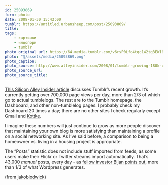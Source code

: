 ```yaml
---
id: 25093869
form: photo
date: 2008-01-30 15:43:00
tumblr: https://untitled.urbansheep.com/post/25093869/
title:
tags:
    - картинки
    - инфопорн
    - tumblr
photo_original_url: https://64.media.tumblr.com/v6rsP0Lfo4tqc142tg3EWIBr_500.png
photo: "@/assets/media/25093869.png"
photo_caption:
photo_source: http://www.alleyinsider.com/2008/01/tumblr-growing-180k-users-720k-daily-pageviews.html
photo_source_url:
photo_source_title:
---
```


<p><a href="http://www.alleyinsider.com/2008/01/tumblr-growing-180k-users-720k-daily-pageviews.html">This Silicon Alley Insider article</a> discusses Tumblr’s recent growth. It’s currently getting over 700,000 page views per day, more than 2/3 of which go to actual tumblelogs. The rest are to the Tumblr homepage, the Dashboard, and other non-tumblelog pages. I probably check my Dashboard 20 times a day; there are no other sites I check regularly except Gmail and <a href="http://kottke.org/">Kottke</a>.</p>

<p>I imagine these numbers will just continue to grow as more people discover that maintaining your own blog is more satisfying than maintaining a profile on a social networking site. As I’ve said before, a comparison to being a homeowner vs. living in a housing project is appropriate.</p>

<p>The “Posts” statistic does not include stuff imported from feeds, as some users make their Flickr or Twitter streams import automatically. That’s 43,000 <i>manual</i> posts, every day - as <a href="http://bijansabet.com/post/25067228">fellow investor Bijan points out</a>, more than 1/3 of what Wordpress generates.</p>

<p>(from <a href="http://jakoblodwick.com/post/25078296">jakoblodwick</a>)</p>
